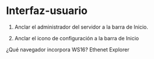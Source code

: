 # Interfaz-usuario

1. Anclar el administrador del servidor a la barra de Inicio.

2. Anclar el icono de configuración a la barra de Inicio


¿Qué navegador incorpora WS16?
Ethenet Explorer
